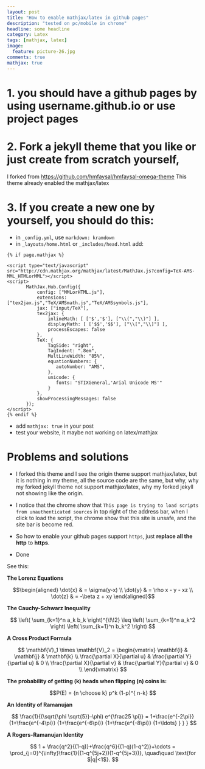 ```yaml
---
layout: post
title: "How to enable mathjax/latex in github pages"
description: "tested on pc/mobile in chrome"
headline: some headline
category: Latex
tags: [mathjax, latex]
image:
  feature: picture-26.jpg
comments: true
mathjax: true
---
```

# 1. you should have a github pages by using username.github.io or use project pages
# 2. Fork a jekyll theme that you like or just create from scratch yourself,
I forked from https://github.com/hmfaysal/hmfaysal-omega-theme
This theme already enabled the mathjax/latex
# 3. If you create a new one by yourself, you should do this:
 - in `_config.yml`, use `markdown: kramdown`
 - in `_layouts/home.html` or `_includes/head.html` add:
 ```
 {% if page.mathjax %}

<script type="text/javascript" src="http://cdn.mathjax.org/mathjax/latest/MathJax.js?config=TeX-AMS-MML_HTMLorMML"></script>
<script>
        MathJax.Hub.Config({
            config: ["MMLorHTML.js"],
            extensions: ["tex2jax.js","TeX/AMSmath.js","TeX/AMSsymbols.js"],
            jax: ["input/TeX"],
            tex2jax: {
                inlineMath: [ ['$','$'], ["\\(","\\)"] ],
                displayMath: [ ['$$','$$'], ["\\[","\\]"] ],
                processEscapes: false
            },
            TeX: {
                TagSide: "right",
                TagIndent: ".8em",
                MultLineWidth: "85%",
                equationNumbers: {
                   autoNumber: "AMS",
                },
                unicode: {
                   fonts: "STIXGeneral,'Arial Unicode MS'"
                }
            },
            showProcessingMessages: false
        });
</script>
{% endif %}
 ```
  - add `mathjax: true` in your post
  - test your website, it maybe not working on latex/mathjax

 # Problems and solutions

- I forked this theme and I see the origin theme support mathjax/latex, but it is nothing in my theme, all the source
code are the same, but why, why my forked jekyll theme not support mathjax/latex, why my forked jekyll not showing
like the origin.

- I notice that the chrome show that `This page is trying to load scripts from unauthenticated sources` in top right of
the address bar, when I click to load the script, the chrome show that this site is unsafe, and the site bar is become
red.

- So how to enable your github pages support   `https`,
just **replace all the http** to **https**.
- Done

See this:

**The Lorenz Equations**

$$\begin{aligned}
\dot{x} & = \sigma(y-x) \\
\dot{y} & = \rho x - y - xz \\
\dot{z} & = -\beta z + xy
\end{aligned}$$

**The Cauchy-Schwarz Inequality**

$$
\left( \sum_{k=1}^n a_k b_k \right)^{\!\!2} \leq
 \left( \sum_{k=1}^n a_k^2 \right) \left( \sum_{k=1}^n b_k^2 \right)
$$

**A Cross Product Formula**

$$
  \mathbf{V}_1 \times \mathbf{V}_2 =
   \begin{vmatrix}
    \mathbf{i} & \mathbf{j} & \mathbf{k} \\
    \frac{\partial X}{\partial u} & \frac{\partial Y}{\partial u} & 0 \\
    \frac{\partial X}{\partial v} & \frac{\partial Y}{\partial v} & 0 \\
   \end{vmatrix}
$$

**The probability of getting \(k\) heads when flipping \(n\) coins is:**

$$P(E) = {n \choose k} p^k (1-p)^{ n-k} $$

**An Identity of Ramanujan**

$$
   \frac{1}{(\sqrt{\phi \sqrt{5}}-\phi) e^{\frac25 \pi}} =
     1+\frac{e^{-2\pi}} {1+\frac{e^{-4\pi}} {1+\frac{e^{-6\pi}}
      {1+\frac{e^{-8\pi}} {1+\ldots} } } }
$$

**A Rogers-Ramanujan Identity**

$$
  1 +  \frac{q^2}{(1-q)}+\frac{q^6}{(1-q)(1-q^2)}+\cdots =
    \prod_{j=0}^{\infty}\frac{1}{(1-q^{5j+2})(1-q^{5j+3})},
     \quad\quad \text{for $|q|<1$}.
$$
